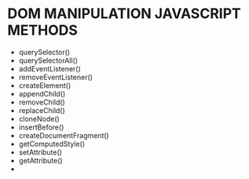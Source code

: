 <h1>DOM MANIPULATION JAVASCRIPT METHODS</h1>
<ul>
    <li>querySelector()</li>
    <li>querySelectorAll()</li>
    <li>addEventListener()</li>
    <li>removeEventListener()</li>
    <li>createElement()</li>
    <li>appendChild()</li>
    <li>removeChild()</li>
    <li>replaceChild()</li>
    <li>cloneNode()</li>
    <li>insertBefore()</li>
    <li>createDocumentFragment()</li>
    <li>getComputedStyle()</li>
    <li>setAttribute()</li>
    <li>getAttribute()</li>
    <li></li>
</ul>